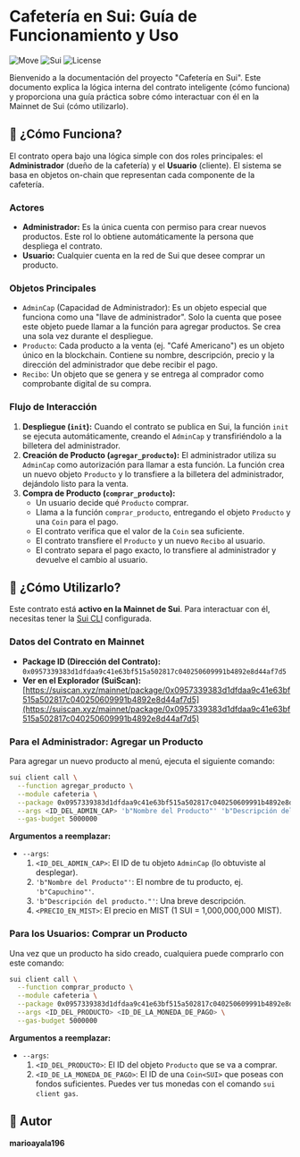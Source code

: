 # Cafetería en Sui: Guía de Funcionamiento y Uso

![Move](https://img.shields.io/badge/Language-Move-blue)
![Sui](https://img.shields.io/badge/Blockchain-Sui-0079FF)
![License](https://img.shields.io/badge/License-MIT-green)

Bienvenido a la documentación del proyecto "Cafetería en Sui". Este documento explica la lógica interna del contrato inteligente (cómo funciona) y proporciona una guía práctica sobre cómo interactuar con él en la Mainnet de Sui (cómo utilizarlo).

## 🧠 ¿Cómo Funciona?

El contrato opera bajo una lógica simple con dos roles principales: el **Administrador** (dueño de la cafetería) y el **Usuario** (cliente). El sistema se basa en objetos on-chain que representan cada componente de la cafetería.

### Actores

* **Administrador:** Es la única cuenta con permiso para crear nuevos productos. Este rol lo obtiene automáticamente la persona que despliega el contrato.
* **Usuario:** Cualquier cuenta en la red de Sui que desee comprar un producto.

### Objetos Principales

* `AdminCap` (Capacidad de Administrador): Es un objeto especial que funciona como una "llave de administrador". Solo la cuenta que posee este objeto puede llamar a la función para agregar productos. Se crea una sola vez durante el despliegue.
* `Producto`: Cada producto a la venta (ej. "Café Americano") es un objeto único en la blockchain. Contiene su nombre, descripción, precio y la dirección del administrador que debe recibir el pago.
* `Recibo`: Un objeto que se genera y se entrega al comprador como comprobante digital de su compra.

### Flujo de Interacción

1.  **Despliegue (`init`):** Cuando el contrato se publica en Sui, la función `init` se ejecuta automáticamente, creando el `AdminCap` y transfiriéndolo a la billetera del administrador.
2.  **Creación de Producto (`agregar_producto`):** El administrador utiliza su `AdminCap` como autorización para llamar a esta función. La función crea un nuevo objeto `Producto` y lo transfiere a la billetera del administrador, dejándolo listo para la venta.
3.  **Compra de Producto (`comprar_producto`):**
    * Un usuario decide qué `Producto` comprar.
    * Llama a la función `comprar_producto`, entregando el objeto `Producto` y una `Coin` para el pago.
    * El contrato verifica que el valor de la `Coin` sea suficiente.
    * El contrato transfiere el `Producto` y un nuevo `Recibo` al usuario.
    * El contrato separa el pago exacto, lo transfiere al administrador y devuelve el cambio al usuario.

## 🚀 ¿Cómo Utilizarlo?

Este contrato está **activo en la Mainnet de Sui**. Para interactuar con él, necesitas tener la [Sui CLI](https://docs.sui.io/guides/get-started/sui-install) configurada.

### Datos del Contrato en Mainnet

* **Package ID (Dirección del Contrato):**
    `0x0957339383d1dfdaa9c41e63bf515a502817c040250609991b4892e8d44af7d5`
* **Ver en el Explorador (SuiScan):**
    [https://suiscan.xyz/mainnet/package/0x0957339383d1dfdaa9c41e63bf515a502817c040250609991b4892e8d44af7d5](https://suiscan.xyz/mainnet/package/0x0957339383d1dfdaa9c41e63bf515a502817c040250609991b4892e8d44af7d5)

### Para el Administrador: Agregar un Producto

Para agregar un nuevo producto al menú, ejecuta el siguiente comando:

```bash
sui client call \
  --function agregar_producto \
  --module cafeteria \
  --package 0x0957339383d1dfdaa9c41e63bf515a502817c040250609991b4892e8d44af7d5 \
  --args <ID_DEL_ADMIN_CAP> 'b"Nombre del Producto"' 'b"Descripción del producto."' <PRECIO_EN_MIST> \
  --gas-budget 5000000
```
**Argumentos a reemplazar:**
* `--args`:
    1.  `<ID_DEL_ADMIN_CAP>`: El ID de tu objeto `AdminCap` (lo obtuviste al desplegar).
    2.  `'b"Nombre del Producto"'`: El nombre de tu producto, ej. `'b"Capuchino"'`.
    3.  `'b"Descripción del producto."'`: Una breve descripción.
    4.  `<PRECIO_EN_MIST>`: El precio en MIST (1 SUI = 1,000,000,000 MIST).

### Para los Usuarios: Comprar un Producto

Una vez que un producto ha sido creado, cualquiera puede comprarlo con este comando:

```bash
sui client call \
  --function comprar_producto \
  --module cafeteria \
  --package 0x0957339383d1dfdaa9c41e63bf515a502817c040250609991b4892e8d44af7d5 \
  --args <ID_DEL_PRODUCTO> <ID_DE_LA_MONEDA_DE_PAGO> \
  --gas-budget 5000000
```
**Argumentos a reemplazar:**
* `--args`:
    1.  `<ID_DEL_PRODUCTO>`: El ID del objeto `Producto` que se va a comprar.
    2.  `<ID_DE_LA_MONEDA_DE_PAGO>`: El ID de una `Coin<SUI>` que poseas con fondos suficientes. Puedes ver tus monedas con el comando `sui client gas`.

## 👤 Autor

**marioayala196**

